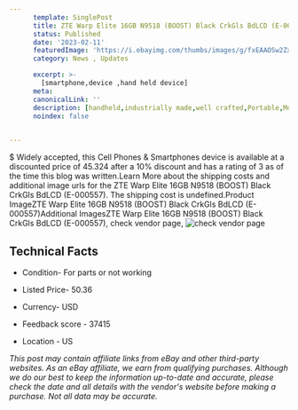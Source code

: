 ```yaml
---
      template: SinglePost
      title: ZTE Warp Elite 16GB N9518 (BOOST) Black CrkGls BdLCD (E-000557)
      status: Published
      date: '2023-02-11'
      featuredImage: 'https://i.ebayimg.com/thumbs/images/g/fxEAAOSw2ZxjyWtu/s-l225.jpg'
      category: News , Updates

      excerpt: >-
        [smartphone,device ,hand held device]
      meta:
      canonicalLink: ''
      description: [handheld,industrially made,well crafted,Portable,Mobile,Compact,Convenient,Lightweight,Maneuverable,Man-portable,Miniature,Carriable,Hand-held,Light,Holdable,Transportable,Mobile device,Pocket-sized,On-the-go,Wireless,Cordless,Compact size,Convenient size, smartphone,device ,hand held device]
      noindex: false

        
---
```

$
    Widely accepted, this Cell Phones & Smartphones device is available at a discounted price of 45.324 after a 10% discount and has a rating of 3 as of the time this blog was written.Learn More about the shipping costs and additional image urls for the ZTE Warp Elite 16GB N9518 (BOOST) Black CrkGls BdLCD (E-000557). The shipping cost is undefined.Product ImageZTE Warp Elite 16GB N9518 (BOOST) Black CrkGls BdLCD (E-000557)Additional ImagesZTE Warp Elite 16GB N9518 (BOOST) Black CrkGls BdLCD (E-000557), check vendor page, ![check vendor page](https://origin-galleryplus.ebayimg.com/ws/web/404149325015_2_0_1/225x225.jpg,https://origin-galleryplus.ebayimg.com/ws/web/404149325015_3_0_1/225x225.jpg,https://origin-galleryplus.ebayimg.com/ws/web/404149325015_4_0_1/225x225.jpg)
    
    

 ## Technical Facts 



     
      

 - Condition- For parts or not working 


      

 - Listed Price- 50.36 


      

 - Currency- USD 


      

 - Feedback score - 37415 


      

 - Location - US 


      
      

 *_This post may contain affiliate links from eBay and other third-party websites. As an eBay affiliate, we earn from qualifying purchases. Although we do our best to keep the information up-to-date and accurate, please check the date and all details with the vendor's website before making a purchase. Not all data may be accurate._*



    
    
    
    
    